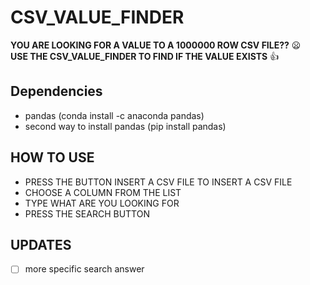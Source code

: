# CSV_VALUE_FINDER
**YOU ARE LOOKING FOR A VALUE TO A 1000000 ROW CSV FILE??** :frowning: <br>
**USE THE CSV_VALUE_FINDER TO FIND IF THE VALUE EXISTS**  :+1:

## Dependencies

 <ul>
  <li> pandas (conda install -c anaconda pandas) </li>
  <li> second way to install pandas (pip install pandas) </li>
</ul>


## HOW TO USE
<ul>
  <li> PRESS THE BUTTON INSERT A CSV FILE  TO INSERT A CSV FILE</li>
  <li> CHOOSE A COLUMN FROM THE LIST</li>
  <li> TYPE WHAT ARE YOU LOOKING FOR </li>
  <li> PRESS THE SEARCH BUTTON </li>
  </ul>
  
  ## UPDATES 
- [ ] more specific search answer
